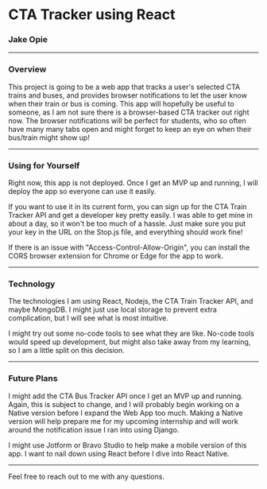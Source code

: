 # CTA Tracker using React
### Jake Opie

---

### Overview
This project is going to be a web app that tracks a user's selected CTA trains and buses, and provides browser notifications to let the user know when their train or bus is coming. This app will hopefully be useful to someone, as I am not sure there is a browser-based CTA tracker out right now. The browser notifications will be perfect for students, who so often have many many tabs open and might forget to keep an eye on when their bus/train might show up!

---
### Using for Yourself
Right now, this app is not deployed. Once I get an MVP up and running, I will deploy the app so everyone can use it easily.

If you want to use it in its current form, you can sign up for the CTA Train Tracker API and get a developer key pretty easily. I was able to get mine in about a day, so it won't be too much of a hassle. Just make sure you put your key in the URL on the Stop.js file, and everything should work fine! 

If there is an issue with "Access-Control-Allow-Origin", you can install the CORS browser extension for Chrome or Edge for the app to work. 

---
### Technology
The technologies I am using React, Nodejs, the CTA Train Tracker API, and maybe MongoDB. I might just use local storage to prevent extra complication, but I will see what is most intuitive.

I might try out some no-code tools to see what they are like. No-code tools would speed up development, but might also take away from my learning, so I am a little split on this decision.

---
### Future Plans
I might add the CTA Bus Tracker API once I get an MVP up and running. Again, this is subject to change, and I will probably begin working on a Native version before I expand the Web App too much. Making a Native version will help prepare me for my upcoming internship and will work around the notification issue I ran into using Django.

I might use Jotform or Bravo Studio to help make a mobile version of this app. I want to nail down using React before I dive into React Native.

---

Feel free to reach out to me with any questions.
